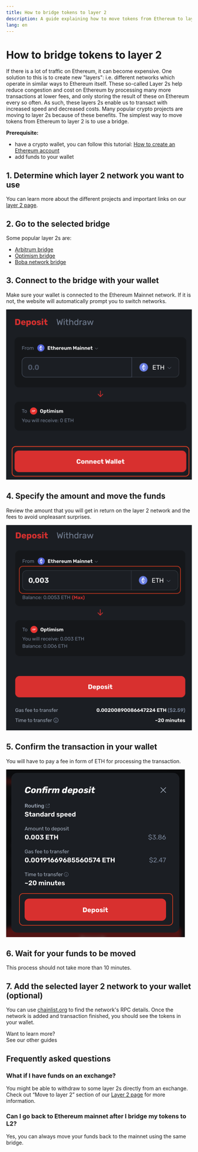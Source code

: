 ```yaml
---
title: How to bridge tokens to layer 2
description: A guide explaining how to move tokens from Ethereum to layer 2 using a bridge.
lang: en
---
```


# How to bridge tokens to layer 2

If there is a lot of traffic on Ethereum, it can become expensive. One solution to this is to create new "layers": i.e. different networks which operate in similar ways to Ethereum itself. These so-called Layer 2s help reduce congestion and cost on Ethereum by processing many more transactions at lower fees, and only storing the result of these on Ethereum every so often. As such, these layers 2s enable us to transact with increased speed and decreased costs. Many popular crypto projects are moving to layer 2s because of these benefits. The simplest way to move tokens from Ethereum to layer 2 is to use a bridge.

**Prerequisite:** 

- have a crypto wallet, you can follow this tutorial: [How to create an Ethereum account](/guides/how-to-create-an-ethereum-account/)
- add funds to your wallet

## 1. Determine which layer 2 network you want to use

You can learn more about the different projects and important links on our [layer 2 page](/layer-2/).

## 2. Go to the selected bridge

Some popular layer 2s are:

- [Arbitrum bridge](https://bridge.arbitrum.io/?l2ChainId=42161)
- [Optimism bridge](https://app.optimism.io/bridge/deposit)
- [Boba network bridge](https://gateway.boba.network/)

## 3. Connect to the bridge with your wallet

Make sure your wallet is connected to the Ethereum Mainnet network. If it is not, the website will automatically prompt you to switch networks.

![Common interface for bridging tokens](./bridge1.png)

## 4. Specify the amount and move the funds

Review the amount that you will get in return on the layer 2 network and the fees to avoid unpleasant surprises.

![Common interface for bridging tokens](./bridge2.png)

## 5. Confirm the transaction in your wallet

You will have to pay a fee in form of ETH for processing the transaction.

![Common interface for bridging tokens](./bridge3.png)

## 6. Wait for your funds to be moved

This process should not take more than 10 minutes.

## 7. Add the selected layer 2 network to your wallet (optional)

You can use [chainlist.org](http://chainlist.org) to find the network's RPC details. Once the network is added and transaction finished, you should see the tokens in your wallet.
<br />

<InfoBanner shouldSpaceBetween emoji=":eyes:">
  <div>Want to learn more?</div>
  <ButtonLink href="/guides/">
    See our other guides
  </ButtonLink>
</InfoBanner>

## Frequently asked questions

### What if I have funds on an exchange?

You might be able to withdraw to some layer 2s directly from an exchange. Check out “Move to layer 2” section of our [Layer 2 page](/layer-2/) for more information.

### Can I go back to Ethereum mainnet after I bridge my tokens to L2?

Yes, you can always move your funds back to the mainnet using the same bridge.
